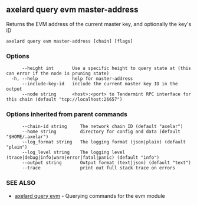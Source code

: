 ## axelard query evm master-address

Returns the EVM address of the current master key, and optionally the key's ID

```
axelard query evm master-address [chain] [flags]
```

### Options

```
      --height int       Use a specific height to query state at (this can error if the node is pruning state)
  -h, --help             help for master-address
      --include-key-id   include the current master key ID in the output
      --node string      <host>:<port> to Tendermint RPC interface for this chain (default "tcp://localhost:26657")
```

### Options inherited from parent commands

```
      --chain-id string     The network chain ID (default "axelar")
      --home string         directory for config and data (default "$HOME/.axelar")
      --log_format string   The logging format (json|plain) (default "plain")
      --log_level string    The logging level (trace|debug|info|warn|error|fatal|panic) (default "info")
      --output string       Output format (text|json) (default "text")
      --trace               print out full stack trace on errors
```

### SEE ALSO

- [axelard query evm](axelard_query_evm.md)	 - Querying commands for the evm module
